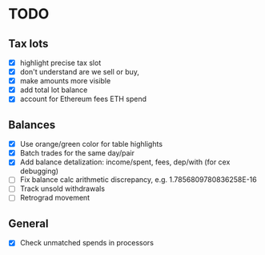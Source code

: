 
# TODO
## Tax lots
- [x] highlight precise tax slot
- [x] don't understand are we sell or buy,
- [x] make amounts more visible
- [x] add total lot balance
- [x] account for Ethereum fees ETH spend

## Balances
- [x] Use orange/green color for table highlights
- [x] Batch trades for the same day/pair
- [x] Add balance detalization: income/spent, fees, dep/with (for cex debugging)
- [ ] Fix balance calc arithmetic discrepancy, e.g. 1.7856809780836258E-16
- [ ] Track unsold withdrawals
- [ ] Retrograd movement

## General
- [x] Check unmatched spends in processors